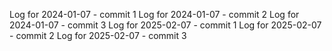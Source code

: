 Log for 2024-01-07 - commit 1
Log for 2024-01-07 - commit 2
Log for 2024-01-07 - commit 3
Log for 2025-02-07 - commit 1
Log for 2025-02-07 - commit 2
Log for 2025-02-07 - commit 3
